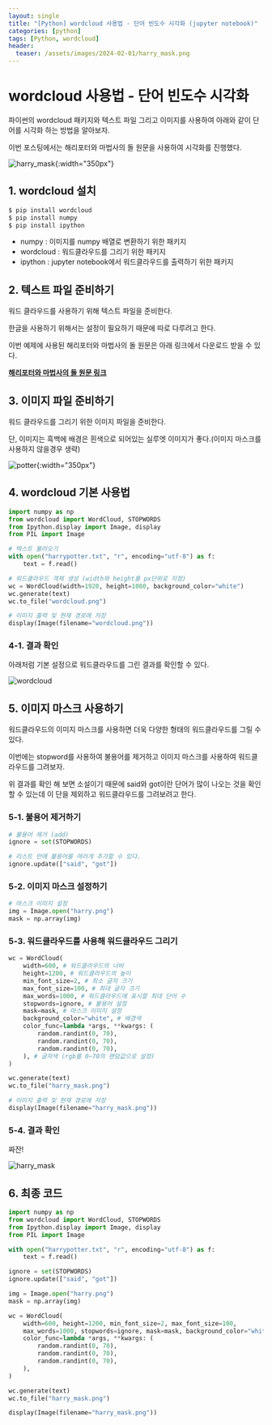 ```yaml
---
layout: single
title: "[Python] wordcloud 사용법 - 단어 빈도수 시각화 (jupyter notebook)"
categories: [python]
tags: [Python, wordcloud]
header:
  teaser: /assets/images/2024-02-01/harry_mask.png
---
```


# wordcloud 사용법 - 단어 빈도수 시각화

파이썬의 wordcloud 패키지와 텍스트 파일 그리고 이미지를 사용하여 아래와 같이 단어를 시각화 하는 방법을 알아보자.

이번 포스팅에서는 해리포터와 마법사의 돌 원문을 사용하여 시각화를 진행했다.

![harry_mask](/assets/images/2024-02-01/harry_mask.png){:width="350px"}

## 1. wordcloud 설치

```zsh
$ pip install wordcloud
$ pip install numpy
$ pip install ipython
```

- numpy : 이미지를 numpy 배열로 변환하기 위한 패키지
- wordcloud : 워드클라우드를 그리기 위한 패키지
- ipython : jupyter notebook에서 워드클라우드를 출력하기 위한 패키지

## 2. 텍스트 파일 준비하기

워드 클라우드를 사용하기 위해 텍스트 파일을 준비한다.

한글을 사용하기 위해서는 설정이 필요하기 때문에 따로 다루려고 한다.

이번 예제에 사용된 해리포터와 마법사의 돌 원문은 아래 링크에서 다운로드 받을 수 있다.

[<u style="font-weight: bold">해리포터와 마법사의 돌 원문 링크</u>]("https://github.com/amephraim/nlp/blob/master/texts/J.%20K.%20Rowling%20-%20Harry%20Potter%201%20-%20Sorcerer's%20Stone.txt")

## 3. 이미지 파일 준비하기

워드 클라우드를 그리기 위한 이미지 파일을 준비한다.

단, 이미지는 흑백에 배경은 흰색으로 되어있는 실루엣 이미지가 좋다.(이미지 마스크를 사용하지 않을경우 생략)

![potter](/assets/images/2024-02-01/potter.png){:width="350px"}

## 4. wordcloud 기본 사용법

```python
import numpy as np
from wordcloud import WordCloud, STOPWORDS
from Ipython.display import Image, display
from PIL import Image

# 텍스트 불러오기
with open("harrypotter.txt", "r", encoding="utf-8") as f:
    text = f.read()

# 워드클라우드 객체 생성 (width와 height를 px단위로 지정)
wc = WordCloud(width=1920, height=1080, background_color="white")
wc.generate(text)
wc.to_file("wordcloud.png")

# 이미지 출력 및 현재 경로에 저장
display(Image(filename="wordcloud.png"))
```

### 4-1. 결과 확인

아래처럼 기본 설정으로 워드클라우드를 그린 결과를 확인할 수 있다.

![wordcloud](/assets/images/2024-02-01/basic.png)

## 5. 이미지 마스크 사용하기

워드클라우드의 이미지 마스크를 사용하면 더욱 다양한 형태의 워드클라우드를 그릴 수 있다.

이번에는 stopword를 사용하여 불용어를 제거하고 이미지 마스크를 사용하여 워드클라우드를 그려보자.

위 결과를 확인 해 보면 소설이기 때문에 said와 got이란 단어가 많이 나오는 것을 확인할 수 있는데 이 단을 제외하고 워드클라우드를 그려보려고 한다.

### 5-1. 불용어 제거하기

```python
# 불용어 제거 (add)
ignore = set(STOPWORDS)

# 리스트 안에 불용어를 여러개 추가할 수 있다.
ignore.update(["said", "got"])
```

### 5-2. 이미지 마스크 설정하기

```python
# 마스크 이미지 설정
img = Image.open("harry.png")
mask = np.array(img)
```

### 5-3. 워드클라우드를 사용해 워드클라우드 그리기

```python
wc = WordCloud(
    width=600, # 워드클라우드의 너비
    height=1200, # 워드클라우드의 높이
    min_font_size=2, # 최소 글자 크기
    max_font_size=100, # 최대 글자 크기
    max_words=1000, # 워드클라우드에 표시할 최대 단어 수
    stopwords=ignore, # 불용어 설정
    mask=mask, # 마스크 이미지 설정
    background_color="white", # 배경색
    color_func=lambda *args, **kwargs: (
        random.randint(0, 70),
        random.randint(0, 70),
        random.randint(0, 70),
    ), # 글자색 (rgb를 0~70의 랜덤값으로 설정)
)

wc.generate(text)
wc.to_file("harry_mask.png")

# 이미지 출력 및 현재 경로에 저장
display(Image(filename="harry_mask.png"))
```

### 5-4. 결과 확인

짜잔!

![harry_mask](/assets/images/2024-02-01/harry_mask.png)

## 6. 최종 코드

```python
import numpy as np
from wordcloud import WordCloud, STOPWORDS
from Ipython.display import Image, display
from PIL import Image

with open("harrypotter.txt", "r", encoding="utf-8") as f:
    text = f.read()

ignore = set(STOPWORDS)
ignore.update(["said", "got"])

img = Image.open("harry.png")
mask = np.array(img)

wc = WordCloud(
    width=600, height=1200, min_font_size=2, max_font_size=100,
    max_words=1000, stopwords=ignore, mask=mask, background_color="white",
    color_func=lambda *args, **kwargs: (
        random.randint(0, 70),
        random.randint(0, 70),
        random.randint(0, 70),
    ),
)

wc.generate(text)
wc.to_file("harry_mask.png")

display(Image(filename="harry_mask.png"))
```